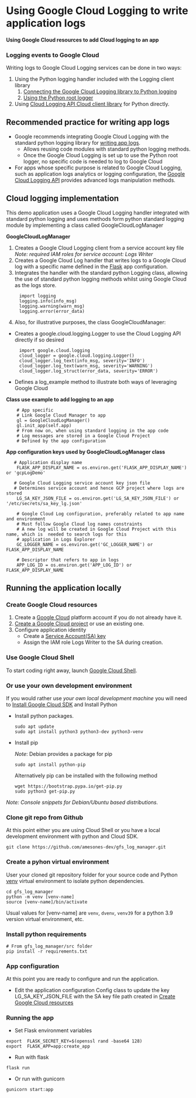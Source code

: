 # Using Google Cloud Logging to write application logs
#### Using Google Cloud resources to add Cloud logging to an app 

### Logging events to Google Cloud


Writing  logs to Google Cloud Logging services can be done  in two ways:
1. Using the Python logging handler included with the Logging client library
   1. [Connecting the Google Cloud Logging library to Python logging](https://cloud.google.com/logging/docs/setup/python#connecting_the_library_to_python_logging)
   2. [Using the Python root logger](https://cloud.google.com/logging/docs/setup/python#using_the_python_root_logger)
2. Using [Cloud Logging API Cloud client library](https://cloud.google.com/logging/docs/setup/python#use_the_cloud_client_library_directly) for Python directly.


## Recommended practice for writing app logs
* Google recommends integrating Google Cloud Logging with the standard python logging library for [writing app logs](https://cloud.google.com/appengine/docs/standard/python3/writing-application-logs#writing_app_logs).
  * Allows reusing code modules with standard python logging methods.
  * Once the Google Cloud Logging is set up to use the Python root logger, no specific code is needed to log to Google Cloud
* For apps whose specific purpose is related to Google Cloud Logging, such as application logs analytics or logging configuration, the [Google Cloud Logging API](https://cloud.google.com/logging/docs/reference/libraries) provides advanced logs manipulation methods.

## Cloud logging implementation

This demo application  uses a Google Cloud Logging handler integrated with standard python logging and uses methods form python standard logging module by 
implementing a class called GoogleCloudLogManager

**GoogleCloudLogManager**
1. Creates a Google Cloud Logging client from a service account key file  
 *Note: required IAM roles for service account: Logs Writer*
2. Creates a Google Cloud Log handler that writes logs to a Google Cloud log with a specific name defined in the 
[Flask](https://flask.palletsprojects.com/en/2.3.x/) app configuration.
4. Integrates the handler with the standard python Logging class, allowing the use of standard python logging methods whilst using Google Cloud as the logs store.
```console
     import logging
     logging.info(info_msg)
     logging.warning(warn_msg)
     logging.error(error_data) 
```

4. Also, for illustrative purposes, the class GoogleCloudManager:
* Creates a google.cloud.logging.Logger to use the Cloud Logging API directly if so desired
```console
     import google.cloud.logging 
     cloud_logger = google.cloud.logging.Logger()      
     cloud_logger.log_text(info_msg, severity='INFO')
     cloud_logger.log_text(warn_msg, severity='WARNING')
     cloud_logger.log_struct(error_data, severity='ERROR')
```
* Defines a log_example method to illustrate both ways of leveraging Google Cloud 


**Class use example to add logging to an app**
```console
    # App specific
    # Link Google Cloud Manager to app
    gl = GoogleCloudLogManager()
    gl.init_app(self.app)
    # From now on, when using standard logging in the app code
    # Log messages are stored in a Google Cloud Project
    # Defined by the app configuration 

```


**App configuration keys used by GoogleCloudLogManager class**
```console
   # Application display name
    FLASK_APP_DISPLAY_NAME = os.environ.get('FLASK_APP_DISPLAY_NAME') or 'gcpLogDemo'
    
   # Google Cloud Logging service account key json file
   # Determines service account and hence GCP project where logs are stored
    LG_SA_KEY_JSON_FILE = os.environ.get('LG_SA_KEY_JSON_FILE') or '/etc/secrets/sa_key_lg.json'

    # Google Cloud Log configuration, preferably related to app name and environment
    # Must follow Google Cloud log names constraints
    # A new log will be created in Google Cloud Project with this name, which is  needed to search logs for this 
    # application in Logs Explorer
    GC_LOGGER_NAME = os.environ.get('GC_LOGGER_NAME') or FLASK_APP_DISPLAY_NAME
    
    # Descriptor that refers to app in logs
    APP_LOG_ID = os.environ.get('APP_LOG_ID') or FLASK_APP_DISPLAY_NAME

 ```

## Running the application locally  

### Create Google Cloud resources
1. Create a [Google Cloud](https://console.cloud.google.com/home/dashboard)  platform account if you do not already have it.
2. [Create a Google Cloud project](https://developers.google.com/workspace/guides/create-project) or use an existing one.
3. Configure application identity
   * Create a [Service Account(SA) key](https://cloud.google.com/iam/docs/keys-create-delete)
   * Assign the IAM role Logs Writer to the SA during creation.
 


### Use Google Cloud Shell
To start coding right away, launch [Google Cloud Shell](https://console.cloud.google.com/home/).  

### Or use your own development environment
If you would rather use *your own local development machine* you will need to  [Install Google Cloud SDK](https://cloud.google.com/sdk/docs/quickstart) and Install Python

* Install python packages.

    ```console
    sudo apt update
    sudo apt install python3 python3-dev python3-venv
    ```
    
* Install pip 

    *Note*: Debian provides a package for pip

    ```console
    sudo apt install python-pip
    ```
    Alternatively pip can be installed with the following method
    ```console
    wget https://bootstrap.pypa.io/get-pip.py
    sudo python3 get-pip.py
    ```
*Note: Console snippets for Debian/Ubuntu based distributions.*
### Clone git repo from Github
At this point either you are using Cloud Shell or you have a local development environment with python and Cloud SDK.
  ```console
  git clone https://github.com/amesones-dev/gfs_log_manager.git
   ```

### Create a pyhon virtual environment

User your cloned git repository folder for your source code and Python [venv](https://docs.python.org/3/library/venv.html)
virtual environment to isolate python dependencies. 

```console
cd gfs_log_manager
python -m venv [venv-name]
source [venv-name]/bin/activate
```
Usual values for [venv-name] are `venv`, `dvenv`, `venv39` for a python 3.9 version virtual environment, etc.

### Install python requirements
```console
# From gfs_log_manager/src folder
pip install -r requirements.txt
```



### App configuration
At this point you are ready to configure and run the application.
  * Edit the application configuration Config class to update the key LG_SA_KEY_JSON_FILE with the SA key file path 
  created in  [Create Google Cloud resources](#create-google-cloud-resources)

### Running the app
  * Set Flask environment variables
   ```console
   export  FLASK_SECRET_KEY=$(openssl rand -base64 128)
   export  FLASK_APP=app:create_app
   ```

  * Run with flask
   ```console
   flask run   
   ```

  * Or run with gunicorn
   ```console
   gunicorn start:app   
   ```






